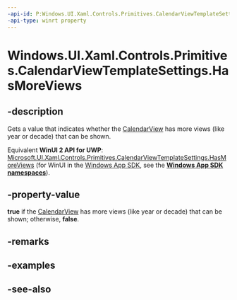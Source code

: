 ```yaml
---
-api-id: P:Windows.UI.Xaml.Controls.Primitives.CalendarViewTemplateSettings.HasMoreViews
-api-type: winrt property
---
```


<!-- Property syntax
public bool HasMoreViews { get; }
-->

# Windows.UI.Xaml.Controls.Primitives.CalendarViewTemplateSettings.HasMoreViews

## -description
Gets a value that indicates whether the [CalendarView](../windows.ui.xaml.controls/calendarview.md) has more views (like year or decade) that can be shown.

Equivalent **WinUI 2 API for UWP**: [Microsoft.UI.Xaml.Controls.Primitives.CalendarViewTemplateSettings.HasMoreViews](/windows/winui/api/microsoft.ui.xaml.controls.primitives.calendarviewtemplatesettings.hasmoreviews) (for WinUI in the [Windows App SDK](/windows/apps/windows-app-sdk/), see the **[Windows App SDK namespaces](/windows/windows-app-sdk/api/winrt/)**).

## -property-value
**true** if the [CalendarView](../windows.ui.xaml.controls/calendarview.md) has more views (like year or decade) that can be shown; otherwise, **false**.

## -remarks

## -examples

## -see-also
